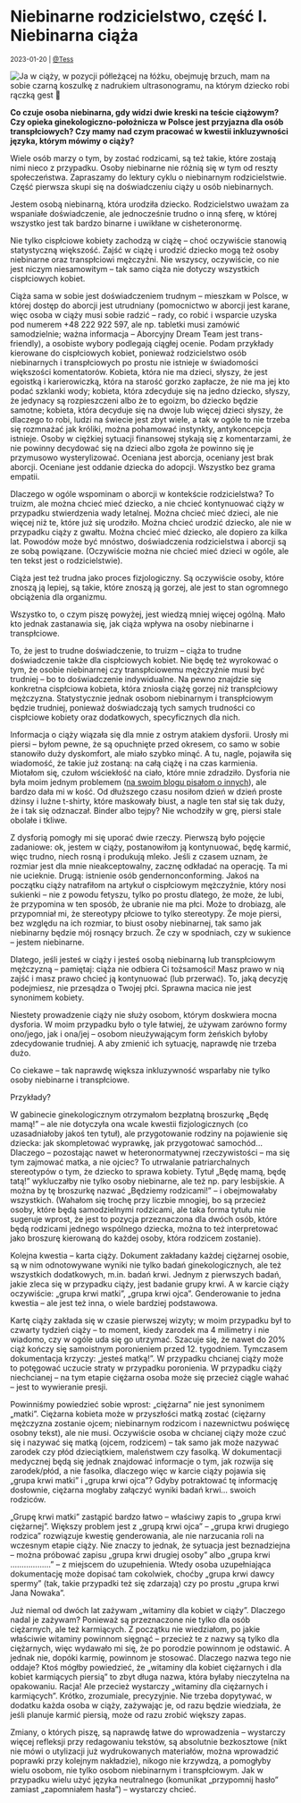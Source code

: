 # Niebinarne rodzicielstwo, część I. Niebinarna ciąża

<small>2023-01-20 | [@Tess](/@Tess)</small>

![Ja w ciąży, w pozycji półleżącej na łóżku, obejmuję brzuch, mam na sobie czarną koszulkę z nadrukiem ultrasonogramu, na którym dziecko robi rączką gest 🤘](/img-local/blog/tess-ciąża.png)

**Co czuje osoba niebinarna, gdy widzi dwie kreski na teście ciążowym? Czy opieka ginekologiczno-położnicza w Polsce jest przyjazna dla osób transpłciowych? Czy mamy nad czym pracować w kwestii inkluzywności języka, którym mówimy o ciąży?**

Wiele osób marzy o tym, by zostać rodzicami, są też takie, które zostają nimi nieco z przypadku. Osoby niebinarne nie różnią się w tym od reszty społeczeństwa. Zapraszamy do lektury cyklu o niebinarnym rodzicielstwie. Część pierwsza skupi się na doświadczeniu ciąży u osób niebinarnych.

Jestem osobą niebinarną, która urodziła dziecko. Rodzicielstwo uważam za wspaniałe doświadczenie, ale jednocześnie trudno o inną sferę, w której wszystko jest tak bardzo binarne i uwikłane w cisheteronormę.

Nie tylko cispłciowe kobiety zachodzą w ciążę – choć oczywiście stanowią statystyczną większość. Zajść w ciążę i urodzić dziecko mogą też osoby niebinarne oraz transpłciowi mężczyźni. Nie wszyscy, oczywiście, co nie jest niczym niesamowitym – tak samo ciąża nie dotyczy wszystkich cispłciowych kobiet.  

Ciąża sama w sobie jest doświadczeniem trudnym – mieszkam w Polsce, w której dostęp do aborcji jest utrudniany (pomocnictwo w aborcji jest karane, więc osoba w ciąży musi sobie radzić – rady, co robić i wsparcie uzyska pod numerem +48 222 922 597, ale np. tabletki musi zamówić samodzielnie; ważna informacja – Aborcyjny Dream Team jest trans-friendly), a osobiste wybory podlegają ciągłej ocenie. Podam przykłady kierowane do cispłciowych kobiet, ponieważ rodzicielstwo osób niebinarnych i transpłciowych po prostu nie istnieje w świadomości większości komentatorów. Kobieta, która nie ma dzieci, słyszy, że jest egoistką i karierowiczką, która na starość gorzko zapłacze, że nie ma jej kto podać szklanki wody; kobieta, która zdecyduje się na jedno dziecko, słyszy, że jedynacy są rozpieszczeni albo że to egoizm, bo dziecko będzie samotne; kobieta, która decyduje się na dwoje lub więcej dzieci słyszy, że dlaczego to robi, ludzi na świecie jest zbyt wiele, a tak w ogóle to nie trzeba się rozmnażać jak króliki, można pohamować instynkty, antykoncepcja istnieje. Osoby w ciężkiej sytuacji finansowej stykają się z komentarzami, że nie powinny decydować się na dzieci albo zgoła że powinno się je przymusowo wysterylizować. Oceniana jest aborcja, oceniany jest brak aborcji. Oceniane jest oddanie dziecka do adopcji. Wszystko bez grama empatii.

Dlaczego w ogóle wspominam o aborcji w kontekście rodzicielstwa? To truizm, ale można chcieć mieć dziecko, a nie chcieć kontynuować ciąży w przypadku stwierdzenia wady letalnej. Można chcieć mieć dzieci, ale nie więcej niż te, które już się urodziło. Można chcieć urodzić dziecko, ale nie w przypadku ciąży z gwałtu. Można chcieć mieć dziecko, ale dopiero za kilka lat. Powodów może być mnóstwo, doświadczenia rodzicielstwa i aborcji są ze sobą powiązane. (Oczywiście można nie chcieć mieć dzieci w ogóle, ale ten tekst jest o rodzicielstwie).

Ciąża jest też trudna jako proces fizjologiczny. Są oczywiście osoby, które znoszą ją lepiej, są takie, które znoszą ją gorzej, ale jest to stan ogromnego obciążenia dla organizmu.

Wszystko to, o czym piszę powyżej, jest wiedzą mniej więcej ogólną. Mało kto jednak zastanawia się, jak ciąża wpływa na osoby niebinarne i transpłciowe.

To, że jest to trudne doświadczenie, to truizm – ciąża to trudne doświadczenie także dla cispłciowych kobiet. Nie będę też wyrokować o tym, że osobie niebinarnej czy transpłciowemu mężczyźnie musi być trudniej – bo to doświadczenie indywidualne. Na pewno znajdzie się konkretna cispłciowa kobieta, która zniosła ciążę gorzej niż transpłciowy mężczyzna. Statystycznie jednak osobom niebinarnym i transpłciowym będzie trudniej, ponieważ doświadczają tych samych trudności co cispłciowe kobiety oraz dodatkowych, specyficznych dla nich.

Informacja o ciąży wiązała się dla mnie z ostrym atakiem dysforii. Urosły mi piersi – byłom pewne, że są opuchnięte przed okresem, co samo w sobie stanowiło duży dyskomfort, ale miało szybko minąć. A tu, nagle, pojawiła się wiadomość, że takie już zostaną: na całą ciążę i na czas karmienia. Miotałom się, czułom wściekłość na ciało, które mnie zdradziło. Dysforia nie była moim jednym problemem ([na swoim blogu pisałom o innych](https://www.facebook.com/photo.php?fbid=470086215121940&set=a.128704222593476&type=3)), ale bardzo dała mi w kość. Od dłuższego czasu nosiłom dzień w dzień proste dżinsy i luźne t-shirty, które maskowały biust, a nagle ten stał się tak duży, że i tak się odznaczał. Binder albo tejpy? Nie wchodziły w grę, piersi stale obolałe i tkliwe.

Z dysforią pomogły mi się uporać dwie rzeczy. Pierwszą było pojęcie zadaniowe: ok, jestem w ciąży, postanowiłom ją kontynuować, będę karmić, więc trudno, niech rosną i produkują mleko. Jeśli z czasem uznam, że rozmiar jest dla mnie nieakceptowalny, zacznę odkładać na operację. Ta mi nie ucieknie. Drugą: istnienie osób gendernonconforming. Jakoś na początku ciąży natrafiłom na artykuł o cispłciowym mężczyźnie, który nosi sukienki – nie z powodu fetyszu, tylko po prostu dlatego, że może, że lubi, że przypomina w ten sposób, że ubranie nie ma płci. Może to drobiazg, ale przypomniał mi, że stereotypy płciowe to tylko stereotypy. Że moje piersi, bez względu na ich rozmiar, to biust osoby niebinarnej, tak samo jak niebinarny będzie mój rosnący brzuch. Że czy w spodniach, czy w sukience – jestem niebinarne.

Dlatego, jeśli jesteś w ciąży i jesteś osobą niebinarną lub transpłciowym mężczyzną – pamiętaj: ciąża nie odbiera Ci tożsamości! Masz prawo w nią zajść i masz prawo chcieć ją kontynuować (lub przerwać). To, jaką decyzję podejmiesz, nie przesądza o Twojej płci. Sprawna macica nie jest synonimem kobiety.

Niestety prowadzenie ciąży nie służy osobom, którym doskwiera mocna dysforia. W moim przypadku było o tyle łatwiej, że używam zarówno formy ono/jego, jak i ona/jej – osobom nieużywającym form żeńskich byłoby zdecydowanie trudniej. A aby zmienić ich sytuację, naprawdę nie trzeba dużo.

Co ciekawe – tak naprawdę większa inkluzywność wsparłaby nie tylko osoby niebinarne i transpłciowe.

Przykłady?

W gabinecie ginekologicznym otrzymałom bezpłatną broszurkę „Będę mamą!” – ale nie dotyczyła ona wcale kwestii fizjologicznych (co uzasadniałoby jakoś ten tytuł), ale przygotowanie rodziny na pojawienie się dziecka: jak skompletować wyprawkę, jak przygotować samochód… Dlaczego – pozostając nawet w heteronormatywnej rzeczywistości – ma się tym zajmować matka, a nie ojciec? To utrwalanie patriarchalnych stereotypów o tym, że dziecko to sprawa kobiety. Tytuł „Będę mamą, będę tatą!” wykluczałby nie tylko osoby niebinarne, ale też np. pary lesbijskie. A można by tę broszurkę nazwać „Będziemy rodzicami!” – i obejmowałaby wszystkich. (Wahałom się trochę przy liczbie mnogiej, bo są przecież osoby, które będą samodzielnymi rodzicami, ale taka forma tytułu nie sugeruje wprost, że jest to pozycja przeznaczona dla dwóch osób, które będą rodzicami jednego wspólnego dziecka, można to też interpretować jako broszurę kierowaną do każdej osoby, która rodzicem zostanie).

Kolejna kwestia – karta ciąży. Dokument zakładany każdej ciężarnej osobie, są w nim odnotowywane wyniki nie tylko badań ginekologicznych, ale też wszystkich dodatkowych, m.in. badań krwi. Jednym z pierwszych badań, jakie zleca się w przypadku ciąży, jest badanie grupy krwi. A w karcie ciąży oczywiście: „grupa krwi matki”, „grupa krwi ojca”. Genderowanie to jedna kwestia – ale jest też inna, o wiele bardziej podstawowa.

Kartę ciąży zakłada się w czasie pierwszej wizyty; w moim przypadku był to czwarty tydzień ciąży – to moment, kiedy zarodek ma 4 milimetry i nie wiadomo, czy w ogóle uda się go utrzymać. Szacuje się, że nawet do 20% ciąż kończy się samoistnym poronieniem przed 12. tygodniem. Tymczasem dokumentacja krzyczy: „jesteś matką!”. W przypadku chcianej ciąży może to potęgować uczucie straty w przypadku poronienia. W przypadku ciąży niechcianej – na tym etapie ciężarna osoba może się przecież ciągle wahać – jest to wywieranie presji.

Powinniśmy powiedzieć sobie wprost: „ciężarna” nie jest synonimem „matki”. Ciężarna kobieta może w przyszłości matką zostać (ciężarny mężczyzna zostanie ojcem; niebinarnym rodzicom i nazewnictwu poświęcę osobny tekst), ale nie musi. Oczywiście osoba w chcianej ciąży może czuć się i nazywać się matką (ojcem, rodzicem) – tak samo jak może nazywać zarodek czy płód dzieciątkiem, maleństwem czy fasolką. W dokumentacji medycznej będą się jednak znajdować informacje o tym, jak rozwija się zarodek/płód, a nie fasolka, dlaczego więc w karcie ciąży pojawia się „grupa krwi matki” i „grupa krwi ojca”? Gdyby potraktować tę informację dosłownie, ciężarna mogłaby załączyć wyniki badań krwi… swoich rodziców.

„Grupę krwi matki” zastąpić bardzo łatwo – właściwy zapis to „grupa krwi ciężarnej”. Większy problem jest z „grupą krwi ojca” – „grupa krwi drugiego rodzica” rozwiązuje kwestię genderowania, ale nie narzucania roli na wczesnym etapie ciąży. Nie znaczy to jednak, że sytuacja jest beznadziejna – można próbować zapisu „grupa krwi drugiej osoby” albo „grupa krwi ………………” – z miejscem do uzupełnienia. Wtedy osoba uzupełniająca dokumentację może dopisać tam cokolwiek, choćby „grupa krwi dawcy spermy” (tak, takie przypadki też się zdarzają) czy po prostu „grupa krwi Jana Nowaka”.

Już niemal od dwóch lat zażywam „witaminy dla kobiet w ciąży”. Dlaczego nadal je zażywam? Ponieważ są przeznaczone nie tylko dla osób ciężarnych, ale też karmiących. Z początku nie wiedziałom, po jakie właściwie witaminy powinnom sięgnąć – przecież te z nazwy są tylko dla ciężarnych, więc wydawało mi się, że po porodzie powinnom je odstawić. A jednak nie, dopóki karmię, powinnom je stosować. Dlaczego nazwa tego nie oddaje? Ktoś mógłby powiedzieć, że „witaminy dla kobiet ciężarnych i dla kobiet karmiących piersią” to zbyt długa nazwa, która byłaby nieczytelna na opakowaniu. Racja! Ale przecież wystarczy „witaminy dla ciężarnych i karmiących”. Krótko, zrozumiale, precyzyjnie. Nie trzeba dopytywać, w dodatku każda osoba w ciąży, zażywając je, od razu będzie wiedziała, że jeśli planuje karmić piersią, może od razu zrobić większy zapas.

Zmiany, o których piszę, są naprawdę łatwe do wprowadzenia – wystarczy więcej refleksji przy redagowaniu tekstów, są absolutnie bezkosztowe (nikt nie mówi o utylizacji już wydrukowanych materiałów, można wprowadzić poprawki przy kolejnym nakładzie), nikogo nie krzywdzą, a pomogłyby wielu osobom, nie tylko osobom niebinarnym i transpłciowym. Jak w przypadku wielu użyć języka neutralnego (komunikat „przypomnij hasło” zamiast „zapomniałem hasła”) – wystarczy chcieć. 
